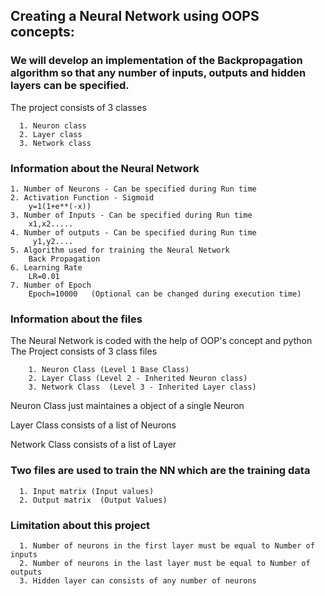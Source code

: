 ## Creating a Neural Network using OOPS concepts:
### We will develop an implementation of the Backpropagation algorithm so that any number of inputs, outputs and hidden layers can be specified.
The project consists of 3 classes
```
  1. Neuron class
  2. Layer class
  3. Network class
```
### Information about the Neural Network
```
1. Number of Neurons - Can be specified during Run time
2. Activation Function - Sigmoid 
    y=1(1+e**(-x))
3. Number of Inputs - Can be specified during Run time
    x1,x2.....
4. Number of outputs - Can be specified during Run time
     y1,y2....
5. Algorithm used for training the Neural Network
    Back Propagation
6. Learning Rate 
    LR=0.01
7. Number of Epoch
    Epoch=10000   (Optional can be changed during execution time)
```
### Information about the files
  The Neural Network is coded with the help of OOP's concept and python 
  The Project consists of 3 class files
```
    1. Neuron Class (Level 1 Base Class)
    2. Layer Class (Level 2 - Inherited Neuron class)
    3. Network Class  (Level 3 - Inherited Layer class)
``` 
Neuron Class just maintaines a object of a single Neuron

Layer Class consists of a list of Neurons

Network Class consists of a list of Layer 

### Two files are used to train the NN which are the training data
```
  1. Input matrix (Input values)
  2. Output matrix  (Output Values)
```
### Limitation about this project
```
  1. Number of neurons in the first layer must be equal to Number of inputs
  2. Number of neurons in the last layer must be equal to Number of outputs
  3. Hidden layer can consists of any number of neurons
```
